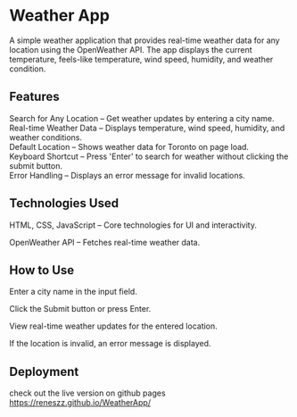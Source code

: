 # Weather App

A simple weather application that provides real-time weather data for any location using the OpenWeather API. The app displays the current temperature, feels-like temperature, wind speed, humidity, and weather condition.

## Features
Search for Any Location – Get weather updates by entering a city name.<br>
Real-time Weather Data – Displays temperature, wind speed, humidity, and weather conditions.<br>
Default Location – Shows weather data for Toronto on page load.<br>
Keyboard Shortcut – Press 'Enter' to search for weather without clicking the submit button.<br>
Error Handling – Displays an error message for invalid locations.<br>

## Technologies Used

HTML, CSS, JavaScript – Core technologies for UI and interactivity.<br>

OpenWeather API – Fetches real-time weather data.<br>

## How to Use

Enter a city name in the input field.<br>

Click the Submit button or press Enter.<br>

View real-time weather updates for the entered location.<br>

If the location is invalid, an error message is displayed.<br>

## Deployment
check out the live version on github pages 
https://reneszz.github.io/WeatherApp/
